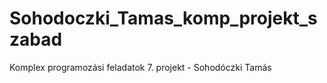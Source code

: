 # Sohodoczki_Tamas_komp_projekt_szabad
Komplex programozási feladatok 7. projekt - Sohodóczki Tamás
